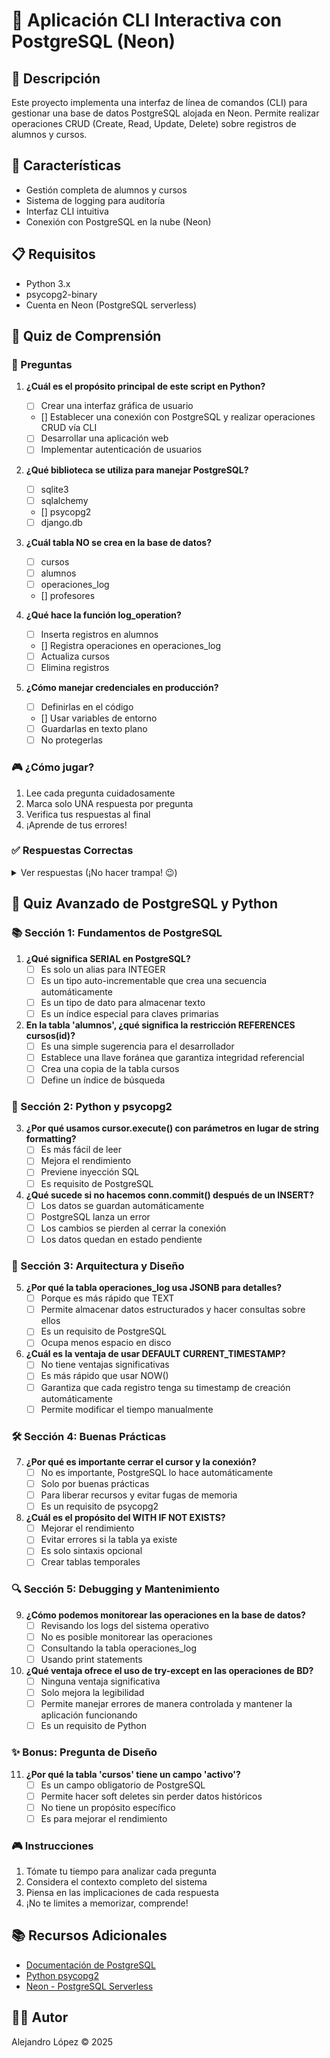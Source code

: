 
# 🐘 Aplicación CLI Interactiva con PostgreSQL (Neon)

## 📝 Descripción
Este proyecto implementa una interfaz de línea de comandos (CLI) para gestionar una base de datos PostgreSQL alojada en Neon. Permite realizar operaciones CRUD (Create, Read, Update, Delete) sobre registros de alumnos y cursos.

## 🚀 Características
- Gestión completa de alumnos y cursos
- Sistema de logging para auditoría
- Interfaz CLI intuitiva
- Conexión con PostgreSQL en la nube (Neon)

## 📋 Requisitos
- Python 3.x
- psycopg2-binary
- Cuenta en Neon (PostgreSQL serverless)

## 🎯 Quiz de Comprensión

### 🤔 Preguntas

1. **¿Cuál es el propósito principal de este script en Python?**
   - [ ] Crear una interfaz gráfica de usuario
   - [] Establecer una conexión con PostgreSQL y realizar operaciones CRUD vía CLI
   - [ ] Desarrollar una aplicación web
   - [ ] Implementar autenticación de usuarios

2. **¿Qué biblioteca se utiliza para manejar PostgreSQL?**
   - [ ] sqlite3
   - [ ] sqlalchemy
   - [] psycopg2
   - [ ] django.db

3. **¿Cuál tabla NO se crea en la base de datos?**
   - [ ] cursos
   - [ ] alumnos
   - [ ] operaciones_log
   - [] profesores

4. **¿Qué hace la función log_operation?**
   - [ ] Inserta registros en alumnos
   - [] Registra operaciones en operaciones_log
   - [ ] Actualiza cursos
   - [ ] Elimina registros

5. **¿Cómo manejar credenciales en producción?**
   - [ ] Definirlas en el código
   - [] Usar variables de entorno
   - [ ] Guardarlas en texto plano
   - [ ] No protegerlas

### 🎮 ¿Cómo jugar?
1. Lee cada pregunta cuidadosamente
2. Marca solo UNA respuesta por pregunta
3. Verifica tus respuestas al final
4. ¡Aprende de tus errores!

### ✅ Respuestas Correctas
<details>
<summary>Ver respuestas (¡No hacer trampa! 😉)</summary>

1. b) Establecer una conexión con PostgreSQL y realizar operaciones CRUD vía CLI
2. c) psycopg2
3. d) profesores
4. b) Registra operaciones en operaciones_log
5. b) Usar variables de entorno

</details>

## 🎯 Quiz Avanzado de PostgreSQL y Python

### 📚 Sección 1: Fundamentos de PostgreSQL

1. **¿Qué significa SERIAL en PostgreSQL?**
   - [ ] Es solo un alias para INTEGER
   - [ ] Es un tipo auto-incrementable que crea una secuencia automáticamente
   - [ ] Es un tipo de dato para almacenar texto
   - [ ] Es un índice especial para claves primarias

2. **En la tabla 'alumnos', ¿qué significa la restricción REFERENCES cursos(id)?**
   - [ ] Es una simple sugerencia para el desarrollador
   - [ ] Establece una llave foránea que garantiza integridad referencial
   - [ ] Crea una copia de la tabla cursos
   - [ ] Define un índice de búsqueda

### 🐍 Sección 2: Python y psycopg2

3. **¿Por qué usamos cursor.execute() con parámetros en lugar de string formatting?**
   - [ ] Es más fácil de leer
   - [ ] Mejora el rendimiento
   - [ ] Previene inyección SQL
   - [ ] Es requisito de PostgreSQL

4. **¿Qué sucede si no hacemos conn.commit() después de un INSERT?**
   - [ ] Los datos se guardan automáticamente
   - [ ] PostgreSQL lanza un error
   - [ ] Los cambios se pierden al cerrar la conexión
   - [ ] Los datos quedan en estado pendiente

### 🔧 Sección 3: Arquitectura y Diseño

5. **¿Por qué la tabla operaciones_log usa JSONB para detalles?**
   - [ ] Porque es más rápido que TEXT
   - [ ] Permite almacenar datos estructurados y hacer consultas sobre ellos
   - [ ] Es un requisito de PostgreSQL
   - [ ] Ocupa menos espacio en disco

6. **¿Cuál es la ventaja de usar DEFAULT CURRENT_TIMESTAMP?**
   - [ ] No tiene ventajas significativas
   - [ ] Es más rápido que usar NOW()
   - [ ] Garantiza que cada registro tenga su timestamp de creación automáticamente
   - [ ] Permite modificar el tiempo manualmente

### 🛠 Sección 4: Buenas Prácticas

7. **¿Por qué es importante cerrar el cursor y la conexión?**
   - [ ] No es importante, PostgreSQL lo hace automáticamente
   - [ ] Solo por buenas prácticas
   - [ ] Para liberar recursos y evitar fugas de memoria
   - [ ] Es un requisito de psycopg2

8. **¿Cuál es el propósito del WITH IF NOT EXISTS?**
   - [ ] Mejorar el rendimiento
   - [ ] Evitar errores si la tabla ya existe
   - [ ] Es solo sintaxis opcional
   - [ ] Crear tablas temporales

### 🔍 Sección 5: Debugging y Mantenimiento

9. **¿Cómo podemos monitorear las operaciones en la base de datos?**
   - [ ] Revisando los logs del sistema operativo
   - [ ] No es posible monitorear las operaciones
   - [ ] Consultando la tabla operaciones_log
   - [ ] Usando print statements

10. **¿Qué ventaja ofrece el uso de try-except en las operaciones de BD?**
    - [ ] Ninguna ventaja significativa
    - [ ] Solo mejora la legibilidad
    - [ ] Permite manejar errores de manera controlada y mantener la aplicación funcionando
    - [ ] Es un requisito de Python

### ✨ Bonus: Pregunta de Diseño

11. **¿Por qué la tabla 'cursos' tiene un campo 'activo'?**
    - [ ] Es un campo obligatorio de PostgreSQL
    - [ ] Permite hacer soft deletes sin perder datos históricos
    - [ ] No tiene un propósito específico
    - [ ] Es para mejorar el rendimiento

### 🎮 Instrucciones
1. Tómate tu tiempo para analizar cada pregunta
2. Considera el contexto completo del sistema
3. Piensa en las implicaciones de cada respuesta
4. ¡No te limites a memorizar, comprende!




## 📚 Recursos Adicionales
- [Documentación de PostgreSQL](https://www.postgresql.org/docs/)
- [Python psycopg2](https://www.psycopg.org/docs/)
- [Neon - PostgreSQL Serverless](https://neon.tech/)

## 👨‍💻 Autor
Alejandro López © 2025

